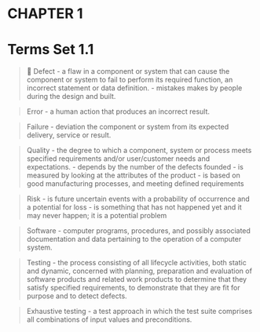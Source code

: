 # CHAPTER 1

# Terms Set 1.1



> &#x1F539; Defect - a flaw in a component or system that can cause the component or system to fail to 	perform its required function, an incorrect statement or data definition.
	- mistakes makes by people during the design and built.

> Error - a human action that produces an incorrect result.

> Failure - deviation the component or system from its expected delivery, service or result.

> Quality - the degree to which a component, system or process meets specified 		  	requirements and/or user/customer needs and expectations.
	     - depends by the number of the defects founded
	     - is measured by looking at the attributes of the product
	     - is based on good manufacturing processes, and meeting defined requirements

> Risk	 - is future uncertain events with a probability of occurrence and a potential for 	loss
	 - is something that has not happened yet and it may never happen; it is a 		potential problem

> Software - computer programs, procedures, and possibly associated documentation and data 	pertaining to the operation of a computer system.

> Testing - the process consisting of all lifecycle activities, both static and dynamic, 		concerned with planning, preparation and evaluation of software products and 		related work products to determine that they satisfy specified requirements, to 	demonstrate that they are fit for purpose and to detect defects.

> Exhaustive testing - a test approach in which the test suite comprises all combinations of input values and preconditions.
